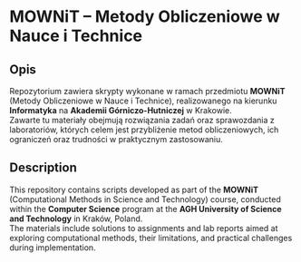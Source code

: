 # MOWNiT – Metody Obliczeniowe w Nauce i Technice

## Opis

Repozytorium zawiera skrypty wykonane w ramach przedmiotu **MOWNiT** (Metody Obliczeniowe w Nauce i Technice), realizowanego na kierunku **Informatyka** na **Akademii Górniczo-Hutniczej** w Krakowie.  
Zawarte tu materiały obejmują rozwiązania zadań oraz sprawozdania z laboratoriów, których celem jest przybliżenie metod obliczeniowych, ich ograniczeń oraz trudności w praktycznym zastosowaniu.

## Description

This repository contains scripts developed as part of the **MOWNiT** (Computational Methods in Science and Technology) course, conducted within the **Computer Science** program at the **AGH University of Science and Technology** in Kraków, Poland.  
The materials include solutions to assignments and lab reports aimed at exploring computational methods, their limitations, and practical challenges during implementation.
